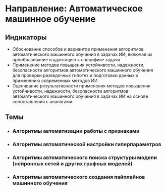 # Направление: Автоматическое машинное обучение
## Индикаторы
* Обоснование способов и вариантов применения алгоритмов автоматического машинного обучения в задачах ИИ, включая их преобразование и адаптацию к специфике задачи
* Применение методов повышения устойчивости, надежности, безопасности алгоритмов автоматического машинного обучения для проверки разведочных гипотез и подготовки данных к применению современных методов ИИ
* Оценивание результативности применения методов повышения устойчивости, надежности, безопасности алгоритмов автоматического машинного обучения в задачах ИИ на основе сопоставления с аналогами
## Темы
* ### Алгоритмы автоматизации работы с признаками
* ### Алгоритмы автоматической настройки гиперпараметров
* ### Алгоритмы автоматического поиска структуры модели (нейронных сетей и других графоых моделей)
* ### Алгоритмы автоматического создания пайплайнов машинного обучения

